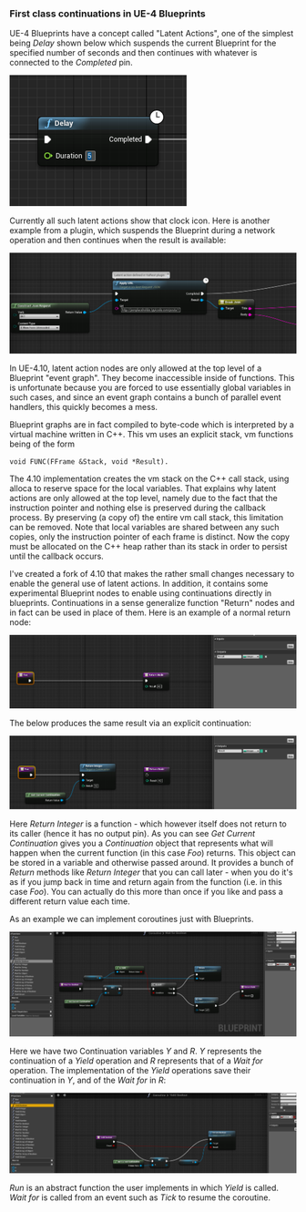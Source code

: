 ### First class continuations in UE-4 Blueprints

UE-4 Blueprints have a concept called "Latent Actions", one of the simplest being _Delay_ shown below which suspends 
the current Blueprint for the specified number of seconds and then continues with whatever is connected to the _Completed_ pin. 

![](img/Delay.PNG) 

Currently all such latent actions show that clock icon. 
Here is another example from a plugin, which suspends the Blueprint during a network operation and then continues when the result is 
available: 

![](img/ApplyURL.PNG)


In UE-4.10, latent action nodes are only allowed at the top level of a Blueprint "event graph". They become inaccessible inside of functions. This is unfortunate because you are forced to use essentially global variables in such cases, and since an event graph contains a bunch of parallel event handlers, this quickly becomes a mess. 

Blueprint graphs are in fact compiled to byte-code which is interpreted by a virtual machine written in C++. This vm uses an 
explicit stack, vm functions being of the form 

    void FUNC(FFrame &Stack, void *Result). 

The 4.10 implementation creates the vm stack on 
the C++ call stack, using alloca to reserve space for the local variables. That explains why latent actions are only allowed at the 
top level, namely due to the fact that the instruction pointer and nothing else is preserved during the callback process. By preserving
(a copy of) the entire vm call stack, this limitation can be removed. Note that local variables are shared between any such copies,
only the instruction pointer of each frame is distinct. Now the copy must be allocated on the C++ heap rather than its stack in order to
persist until the callback occurs.

I've created a fork of 4.10 that makes the rather small changes necessary to enable the general use of latent actions.
In addition, it contains some experimental Blueprint nodes to enable using continuations directly in blueprints. 
Continuations in a sense generalize function "Return" nodes and in fact can be used in place of them. 
Here is an example of a normal return node:

![](img/Cont0.PNG)

The below produces the same result via an explicit continuation:

![](img/Cont1.PNG)

Here _Return Integer_ is a function - which however itself does not return to its caller (hence it has no output pin). As you can see _Get Current Continuation_ gives you a _Continuation_ object that represents what will happen when the current function (in this case _Foo_) returns. This object can be stored in a variable and otherwise passed around. It provides a bunch of _Return_ methods like _Return Integer_ that you can call later - when you do it's as if you jump back in time and return again from the function (i.e. in this case _Foo_). You can actually do this more than once if you like and pass a different return value each time.

As an example we can implement coroutines just with Blueprints. 

![](img/Coroutine1.PNG)

Here we have two Continuation variables _Y_ and _R_. _Y_ represents the continuation of a _Yield_ operation and _R_ represents that of a _Wait for_ operation. The implementation of the _Yield_ operations save their continuation in _Y_, and of the _Wait for_ in _R_:

![](img/Coroutine2.PNG)

_Run_ is an abstract function the user implements in which _Yield_ is called. _Wait for_ is called from an event such as _Tick_ to resume the coroutine.

